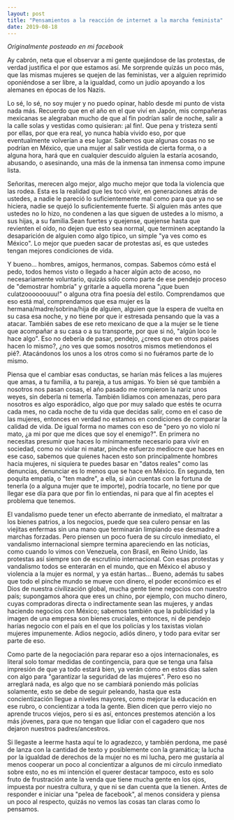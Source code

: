 ```yaml
---
layout: post
title: "Pensamientos a la reacción de internet a la marcha feminista"
date: 2019-08-18
---
```


*Originalmente posteado en mi facebook*

Ay cabrón, neta que el observar a mi gente quejándose de las protestas, de verdad justifica el por que estamos así. Me sorprende quizás un poco más, que las mismas mujeres se quejen de las feministas, ver a alguien reprimido oponiéndose a ser libre, a la igualdad, como un judío apoyando a los alemanes en épocas de los Nazis.

Lo sé, lo sé, no soy mujer y no puedo opinar, hablo desde mi punto de vista nada más. Recuerdo que en el año en el que viví en Japón, mis compañeras mexicanas se alegraban mucho de que al fin podrían salir de noche, salir a la calle solas y vestidas como quisieran: ¡al fin!. Que pena y tristeza sentí por ellas, por que era real, yo nunca había vivido eso, por que eventualmente volverían a ese lugar. Sabemos que algunas cosas no se podrían en México, que una mujer al salir vestida de cierta forma, o a alguna hora, hará que en cualquier descuido alguien la estaría acosando, abusando, o asesinando, una más de la inmensa tan inmensa como impune lista.

Señoritas, merecen algo mejor, algo mucho mejor que toda la violencia que las rodea. Esta es la realidad que les tocó vivir, en generaciones atrás de ustedes, a nadie le pareció lo suficientemente mal como para que ya no se hiciera, nadie se quejó lo suficientemente fuerte. Si alguien más antes que ustedes no lo hizo, no condenen a las que siguen de ustedes a lo mismo, a sus hijas, a su familia.Sean fuertes y quejense, quejense hasta que revienten el oído, no dejen que esto sea normal, que terminen aceptando la desaparición de alguien como algo típico, un simple "ya ves como es México". Lo mejor que pueden sacar de protestas así, es que ustedes tengan mejores condiciones de vida.

Y bueno... hombres, amigos, hermanos, compas. Sabemos cómo está el pedo, todos hemos visto o llegado a hacer algún acto de acoso, no necesariamente voluntario, quizás sólo como parte de ese pendejo proceso de "demostrar hombría" y gritarle a aquella morena "¡que buen culatzoooooouuu!" o alguna otra fina poesía del estilo. Comprendamos que eso está mal, comprendamos que esa mujer es la hermana/madre/sobrina/hija de alguien, alguien que la espera de vuelta en su casa esa noche, y no tiene por que ir estresada pensando que la vas a atacar. También sabes de ese reto mexicano de que a la mujer se le tiene que acompañar a su casa o a su transporte, por que si nó, "algún loco le hace algo". Eso no debería de pasar, pendejo, ¿crees que en otros países hacen lo mismo?, ¿no ves que somos nosotros mismos metiendonos el pié?. Atacándonos los unos a los otros como si no fuéramos parte de lo mismo.

Piensa que el cambiar esas conductas, se harían más felices a las mujeres que amas, a tu familia, a tu pareja, a tus amigas. Yo bien sé que también a nosotros nos pasan cosas, el año pasado me rompieron la nariz unos weyes, sin deberla ni temerla. También lidiamos con amenazas, pero para nosotros es algo esporádico, algo que por muy salado que estés te ocurra cada mes, no cada noche de tu vida que decidas salir, como en el caso de las mujeres, entonces en verdad no estamos en condiciones de comparar la calidad de vida. De igual forma no mames con eso de "pero yo no violo ní mato, ¿a mi por que me dices que soy el enemigo?". En primera no necesitas presumir que haces lo mínimamente necesario para vivir en sociedad, como no violar ni matar, pinche esfuerzo mediocre que haces en ese caso, sabemos que quienes hacen esto son principalmente hombres hacia mujeres, ni siquiera te puedes basar en "datos reales" como las denuncias, denunciar es lo menos que se hace en México. En segunda, ten poquita empatía, o "ten madre", a ella, si aún cuentas con la fortuna de tenerla (o a alguna mujer que te importe), podría tocarle, no tiene por que llegar ese día para que por fin lo entiendas, ni para que al fin aceptes el problema que tenemos.

El vandalismo puede tener un efecto aberrante de inmediato, el maltratar a los bienes patrios, a los negocios, puede que sea culero pensar en las viejitas enfermas sin una mano que terminarán limpiando ese desmadre a marchas forzadas. Pero piensen un poco fuera de su círculo inmediato, el vandalismo internacional siempre termina apareciendo en las noticias, como cuando lo vimos con Venezuela, con Brasil, en Reino Unido, las protestas así siempre son de escrutinio internacional. Con esas protestas y vandalismo todos se enterarán en el mundo, que en México el abuso y violencia a la mujer es normal, y ya están hartas… Bueno, además tu sabes que todo el pinche mundo se mueve con dinero, el poder económico es el Dios de nuestra civilización global, mucha gente tiene negocios con nuestro país; supongamos ahora que eres un chino, por ejemplo, con mucho dinero, cuyas compradoras directa o indirectamente sean las mujeres, y andas haciendo negocios con México; sabemos también que la publicidad y la imagen de una empresa son bienes cruciales, entonces, ni de pendejo harías negocio con el país en el que los policías y los taxistas violan mujeres impunemente. Adios negocio, adiós dinero, y todo para evitar ser parte de eso.

Como parte de la negociación para reparar eso a ojos internacionales, es literal solo tomar medidas de contingencia, para que se tenga una falsa impresión de que ya todo estará bien, ya verán cómo en estos días salen con algo para "garantizar la seguridad de las mujeres". Pero eso no arreglará nada, es algo que no se cambiará poniendo más policías solamente, esto se debe de seguir peleando, hasta que esta concientización llegue a niveles mayores, como mejorar la educación en ese rubro, o concientizar a toda la gente. Bien dicen que perro viejo no aprende trucos viejos, pero si es así, entonces prestemos atención a los más jóvenes, para que no tengan que lidiar con el cagadero que nos dejaron nuestros padres/ancestros.

Si llegaste a leerme hasta aquí te lo agradezco, y también perdona, me pasé de lanza con la cantidad de texto y posiblemente con la gramática; la lucha por la igualdad de derechos de la mujer no es mi lucha, pero me gustaría al menos cooperar un poco al concientizar a algunos de mi círculo inmediato sobre esto, no es mi intención el querer destacar tampoco, esto es solo fruto de frustración ante la venda que tiene mucha gente en los ojos, impuesta por nuestra cultura, y que ni se dan cuenta que la tienen. Antes de responder e iniciar una "pelea de facebook", al menos considera y piensa un poco al respecto, quizás no vemos las cosas tan claras como lo pensamos.